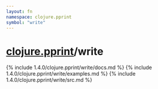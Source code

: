 ```yaml
---
layout: fn
namespace: clojure.pprint
symbol: "write"
---
```


# [clojure.pprint](../)/write

{% include 1.4.0/clojure.pprint/write/docs.md %}
{% include 1.4.0/clojure.pprint/write/examples.md %}
{% include 1.4.0/clojure.pprint/write/src.md %}

